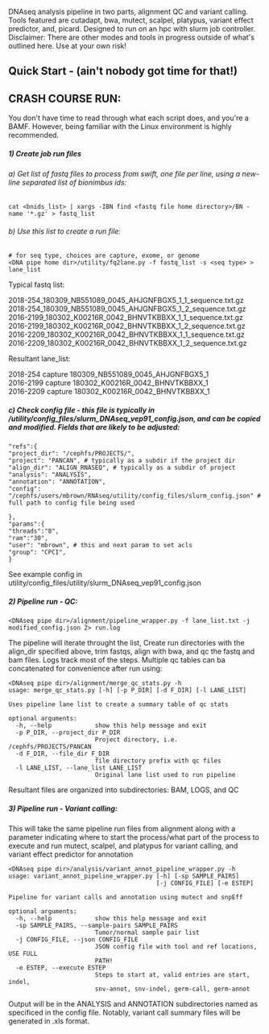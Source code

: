DNAseq analysis pipeline in two parts, alignment QC and variant calling.  Tools featured are cutadapt, bwa, mutect, scalpel, platypus, variant effect predictor, and, picard.
Designed to run on an hpc with slurm job controller.
Disclaimer:  There are other modes and tools in progress outside of what's outlined here.  Use at your own risk!

## Quick Start - (ain't nobody got time for that!)
## CRASH COURSE RUN:
You don't have time to read through what each script does, and you're a BAMF.  However, being familiar with the Linux environment is highly recommended.

##### 1) Create job run files
###### a) Get list of fastq files to process from swift, one file per line, using a new-line separated list of bionimbus ids:
```
cat <bnids_list> | xargs -IBN find <fastq file home directory>/BN -name '*.gz' > fastq_list 
```
###### b) Use this list to create a run file:
```
# for seq type, choices are capture, exome, or genome
<DNA pipe home dir>/utility/fq2lane.py -f fastq_list -s <seq type> > lane_list
```
Typical fastq list:

2018-254_180309_NB551089_0045_AHJGNFBGX5_1_1_sequence.txt.gz  
2018-254_180309_NB551089_0045_AHJGNFBGX5_1_2_sequence.txt.gz  
2016-2199_180302_K00216R_0042_BHNVTKBBXX_1_1_sequence.txt.gz  
2016-2199_180302_K00216R_0042_BHNVTKBBXX_1_2_sequence.txt.gz  
2016-2209_180302_K00216R_0042_BHNVTKBBXX_1_1_sequence.txt.gz  
2016-2209_180302_K00216R_0042_BHNVTKBBXX_1_2_sequence.txt.gz

Resultant lane_list:

2018-254	capture	180309_NB551089_0045_AHJGNFBGX5_1  
2016-2199	capture	180302_K00216R_0042_BHNVTKBBXX_1  
2016-2209	capture	180302_K00216R_0042_BHNVTKBBXX_1

##### c) Check config file - this file is typically in <DNA pipe home dir>/utility/config_files/slurm_DNAseq_vep91_config.json, and can be copied and modified.  Fields that are likely to be adjusted:

    "refs":{
    "project_dir": "/cephfs/PROJECTS/",
    "project": "PANCAN", # typically as a subdir if the project dir
    "align_dir": "ALIGN_RNASEQ", # typically as a subdir of project
    "analysis": "ANALYSIS",
    "annotation": "ANNOTATION",
    "config": "/cephfs/users/mbrown/RNAseq/utility/config_files/slurm_config.json" # full path to config file being used

    },
    "params":{
	"threads":"8",
	"ram":"30",
	"user": "mbrown", # this and next param to set acls
    "group": "CPCI",
    }
See example config in utility/config_files/utility/slurm_DNAseq_vep91_config.json
##### 2) Pipeline run - QC:

```
<DNAseq pipe dir>/alignment/pipeline_wrapper.py -f lane_list.txt -j modified_config.json 2> run.log
```

The pipeline will iterate throught the list, Create run directories with the align_dir specified above, trim fastqs, align with bwa, and qc the fastq and bam files.  Logs track most of the steps.  Multiple qc tables can ba concatenated for convenience after run using:
```
<DNAseq pipe dir>/alignment/merge_qc_stats.py -h
usage: merge_qc_stats.py [-h] [-p P_DIR] [-d F_DIR] [-l LANE_LIST]

Uses pipeline lane list to create a summary table of qc stats

optional arguments:
  -h, --help            show this help message and exit
  -p P_DIR, --project_dir P_DIR
                        Project directory, i.e. /cephfs/PROJECTS/PANCAN
  -d F_DIR, --file_dir F_DIR
                        file directory prefix with qc files
  -l LANE_LIST, --lane_list LANE_LIST
                        Original lane list used to run pipeline
```
Resultant files are organized into subdirectories: BAM, LOGS, and QC

##### 3) Pipeline run - Variant calling:
This will take the same pipeline run files from alignment along with a parameter indicating where to start the process/what part of the process to execute and run mutect, scalpel, and platypus for variant calling, and variant effect predictor for annotation

```
<DNAseq pipe dir>/analysis/variant_annot_pipeline_wrapper.py -h
usage: variant_annot_pipeline_wrapper.py [-h] [-sp SAMPLE_PAIRS]
                                         [-j CONFIG_FILE] [-e ESTEP]

Pipeline for variant calls and annotation using mutect and snpEff

optional arguments:
  -h, --help            show this help message and exit
  -sp SAMPLE_PAIRS, --sample-pairs SAMPLE_PAIRS
                        Tumor/normal sample pair list
  -j CONFIG_FILE, --json CONFIG_FILE
                        JSON config file with tool and ref locations, USE FULL
                        PATH!
  -e ESTEP, --execute ESTEP
                        Steps to start at, valid entries are start, indel,
                        snv-annot, snv-indel, germ-call, germ-annot
```
Output will be in the ANALYSIS and ANNOTATION subdirectories named as specificed in the config file. Notably, variant call summary files will be generated in .xls format.